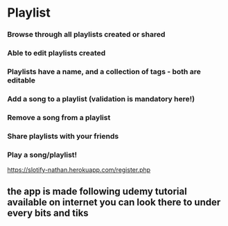 # Playlist
### Browse through all playlists created or shared 
### Able to edit playlists created 
### Playlists have a name, and a collection of tags - both are editable
### Add a song to a playlist (validation is mandatory here!)
### Remove a song from a playlist
### Share playlists with your friends
### Play a song/playlist!

https://slotify-nathan.herokuapp.com/register.php

## the app is made following udemy tutorial available on internet you can look there to under every bits and tiks


